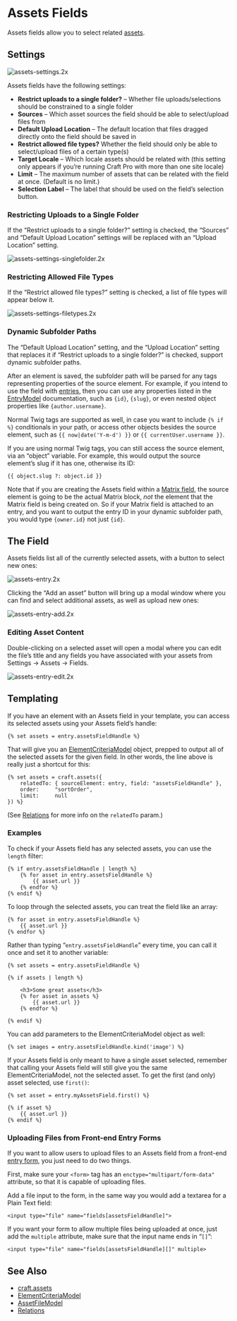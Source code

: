 # Assets Fields

Assets fields allow you to select related [assets](assets.md).

## Settings

![assets-settings.2x](./images/field-types/assets/assets-settings.2x.png)

Assets fields have the following settings:

- **Restrict uploads to a single folder?** – Whether file uploads/selections should be constrained to a single folder
- **Sources** – Which asset sources the field should be able to select/upload files from
- **Default Upload Location** – The default location that files dragged directly onto the field should be saved in
- **Restrict allowed file types?** Whether the field should only be able to select/upload files of a certain type(s)
- **Target Locale** – Which locale assets should be related with (this setting only appears if you’re running Craft Pro with more than one site locale)
- **Limit** – The maximum number of assets that can be related with the field at once. (Default is no limit.)
- **Selection Label** – The label that should be used on the field’s selection button.

### Restricting Uploads to a Single Folder

If the “Restrict uploads to a single folder?” setting is checked, the “Sources” and “Default Upload Location” settings will be replaced with an “Upload Location” setting.

![assets-settings-singlefolder.2x](./images/field-types/assets/assets-settings-singlefolder.2x.jpg)

### Restricting Allowed File Types

If the “Restrict allowed file types?” setting is checked, a list of file types will appear below it.

![assets-settings-filetypes.2x](./images/field-types/assets/assets-settings-filetypes.2x.jpg)

### Dynamic Subfolder Paths

The “Default Upload Location” setting, and the “Upload Location” setting that replaces it if “Restrict uploads to a single folder?” is checked, support dynamic subfolder paths.

After an element is saved, the subfolder path will be parsed for any tags representing properties of the source element. For example, if you intend to use the field with [entries](sections-and-entries.md), then you can use any properties listed in the [EntryModel](templating/entrymodel.md) documentation, such as `{id}`, `{slug}`, or even nested object properties like `{author.username}`.

Normal Twig tags are supported as well, in case you want to include `{% if %}` conditionals in your path, or access other objects besides the source element, such as `{{ now|date('Y-m-d') }}` or `{{ currentUser.username }}`.

If you are using normal Twig tags, you can still access the source element, via an “object” variable. For example, this would output the source element’s slug if it has one, otherwise its ID:

```twig
{{ object.slug ?: object.id }}
```

Note that if you are creating the Assets field within a [Matrix field](matrix-fields.md), the source element is going to be the actual Matrix block, _not_ the element that the Matrix field is being created on. So if your Matrix field is attached to an entry, and you want to output the entry ID in your dynamic subfolder path, you would type `{owner.id}` not just `{id}`.

## The Field

Assets fields list all of the currently selected assets, with a button to select new ones:

![assets-entry.2x](./images/field-types/assets/assets-entry.2x.jpg)

Clicking the “Add an asset” button will bring up a modal window where you can find and select additional assets, as well as upload new ones:

![assets-entry-add.2x](./images/field-types/assets/assets-entry-add.2x.jpg)

### Editing Asset Content

Double-clicking on a selected asset will open a modal where you can edit the file’s title and any fields you have associated with your assets from Settings → Assets → Fields.

![assets-entry-edit.2x](./images/field-types/assets/assets-entry-edit.2x.jpg)

## Templating

If you have an element with an Assets field in your template, you can access its selected assets using your Assets field’s handle:

```twig
{% set assets = entry.assetsFieldHandle %}
```

That will give you an [ElementCriteriaModel](templating/elementcriteriamodel.md) object, prepped to output all of the selected assets for the given field. In other words, the line above is really just a shortcut for this:

```twig
{% set assets = craft.assets({
    relatedTo: { sourceElement: entry, field: "assetsFieldHandle" },
    order:     "sortOrder",
    limit:     null
}) %}
```

(See [Relations](relations.md) for more info on the `relatedTo` param.)

### Examples

To check if your Assets field has any selected assets, you can use the `length` filter:

```twig
{% if entry.assetsFieldHandle | length %}
    {% for asset in entry.assetsFieldHandle %}
        {{ asset.url }}
    {% endfor %}
{% endif %}
```

To loop through the selected assets, you can treat the field like an array:

```twig
{% for asset in entry.assetsFieldHandle %}
    {{ asset.url }}
{% endfor %}
```

Rather than typing “`entry.assetsFieldHandle`” every time, you can call it once and set it to another variable:

```twig
{% set assets = entry.assetsFieldHandle %}

{% if assets | length %}

    <h3>Some great assets</h3>
    {% for asset in assets %}
        {{ asset.url }}
    {% endfor %}

{% endif %}
```

You can add parameters to the ElementCriteriaModel object as well:

```twig
{% set images = entry.assetsFieldHandle.kind('image') %}
```

If your Assets field is only meant to have a single asset selected, remember that calling your Assets field will still give you the same ElementCriteriaModel, not the selected asset. To get the first (and only) asset selected, use `first()`:

```twig
{% set asset = entry.myAssetsField.first() %}

{% if asset %}
    {{ asset.url }}
{% endif %}
```

### Uploading Files from Front-end Entry Forms

If you want to allow users to upload files to an Assets field from a front-end [entry form](templating/entry-form.md), you just need to do two things.

First, make sure your `<form>` tag has an `enctype="multipart/form-data"` attribute, so that it is capable of uploading files.

Add a file input to the form, in the same way you would add a textarea for a Plain Text field:

```markup
<input type="file" name="fields[assetsFieldHandle]">
```

If you want your form to allow multiple files being uploaded at once, just add the `multiple` attribute, make sure that the input name ends in “`[]`”:

```markup
<input type="file" name="fields[assetsFieldHandle][]" multiple>
```

## See Also

- [craft.assets](templating/craft.assets.md)
- [ElementCriteriaModel](templating/elementcriteriamodel.md)
- [AssetFileModel](templating/assetfilemodel.md)
- [Relations](relations.md)

